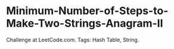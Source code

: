 # Minimum-Number-of-Steps-to-Make-Two-Strings-Anagram-II
Challenge at LeetCode.com. Tags: Hash Table, String.
